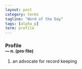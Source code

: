 ```yaml
---
layout: post
category: terms
tagline: "Word of the Day"
tags: [alpha_p]
term: profile
---
```


<h3>Profile<br/> <small>&mdash; n. (pro<span>&middot;</span>file)</small></h3>
<p><ol><li>an advocate for record keeping</li>
</ol></p>
